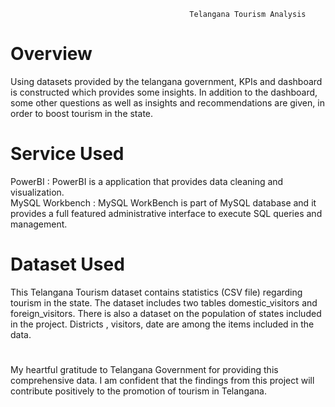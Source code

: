                                             Telangana Tourism Analysis

# Overview                                          
Using datasets provided by the telangana government, KPIs and dashboard is constructed which provides some insights.
In addition to the dashboard, some other questions as well as insights and recommendations are given, in order to boost tourism in the state.
# Service Used
PowerBI : PowerBI is a application that provides data cleaning and visualization.                    
MySQL Workbench : MySQL WorkBench is part of MySQL database and it provides a full featured administrative interface to execute SQL queries and management.
# Dataset Used
This Telangana Tourism dataset contains statistics (CSV file) regarding tourism in the state. The dataset includes two tables domestic_visitors and foreign_visitors. There is also a dataset on the population of states included in the project. Districts , visitors, date are among the items included in the data.
#
My heartful gratitude to Telangana Government for providing this comprehensive data. 
I am confident that the findings from this project will contribute positively to the promotion of tourism in Telangana.
